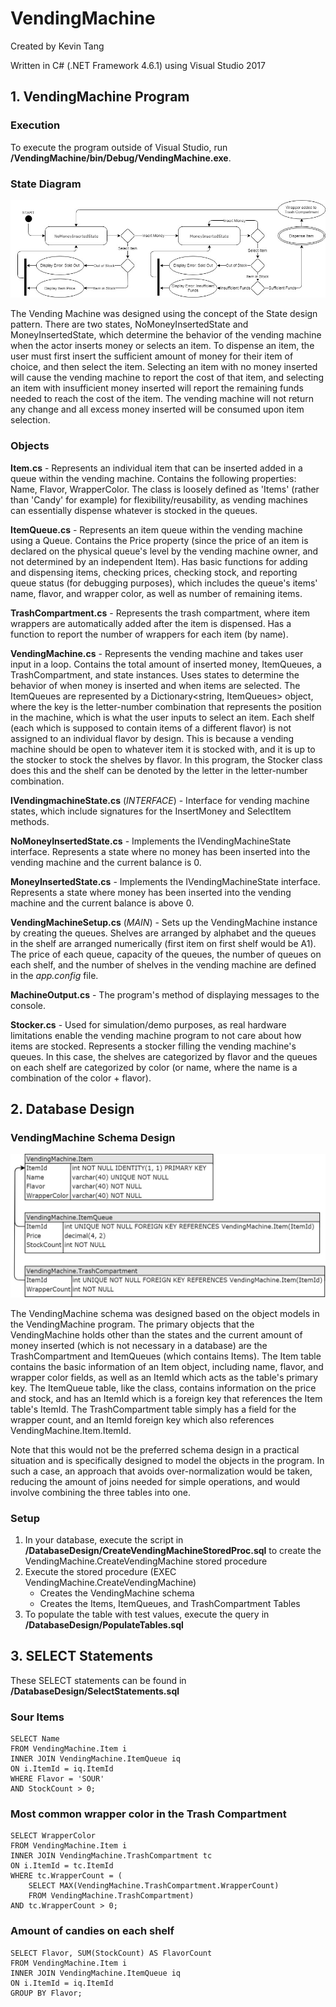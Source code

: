 # VendingMachine
Created by Kevin Tang

Written in C# (.NET Framework 4.6.1) using Visual Studio 2017

## 1. VendingMachine Program

### Execution

To execute the program outside of Visual Studio, run **/VendingMachine/bin/Debug/VendingMachine.exe**.

### State Diagram
![VendingMachine_StateDiagram](/VendingMachine_StateDiagram.jpg)

The Vending Machine was designed using the concept of the State design pattern. There are two states, NoMoneyInsertedState and MoneyInsertedState, which determine the behavior of the 
vending machine when the actor inserts money or selects an item. To dispense an item, the user must first insert the sufficient amount of money for their item of choice, and then select 
the item. Selecting an item with no money inserted will cause the vending machine to report the cost of that item, and selecting an item with insufficient money inserted will report the 
remaining funds needed to reach the cost of the item. The vending machine will not return any change and all excess money inserted will be consumed upon item selection.

### Objects

**Item.cs** - Represents an individual item that can be inserted added in a queue within the vending machine. Contains the following properties: Name, Flavor, WrapperColor. The class is 
loosely defined as 'Items' (rather than 'Candy' for example) for flexibility/reusability, as vending machines can essentially dispense whatever is stocked in the queues.

**ItemQueue.cs** - Represents an item queue within the vending machine using a Queue<Item>. Contains the Price property (since the price of an item is declared on the physical queue's 
level by the vending machine owner, and not determined by an independent Item). Has basic functions for adding and dispensing items, checking prices, checking stock, and reporting queue 
status (for debugging purposes), which includes the queue's items' name, flavor, and wrapper color, as well as number of remaining items.

**TrashCompartment.cs** - Represents the trash compartment, where item wrappers are automatically added after the item is dispensed. Has a function to report the number of wrappers for 
each item (by name).

**VendingMachine.cs** - Represents the vending machine and takes user input in a loop. Contains the total amount of inserted money, ItemQueues, a TrashCompartment, and state instances. 
Uses states to determine the behavior of when money is inserted and when items are selected. The ItemQueues are represented by a Dictionary<string, ItemQueues> object, where the key is 
the letter-number combination that represents the position in the machine, which is what the user inputs to select an item. Each shelf (each which is supposed to contain items of a 
different flavor) is not assigned to an individual flavor by design. This is because a vending machine should be open to whatever item it is stocked with, and it is up to the stocker to 
stock the shelves by flavor. In this program, the Stocker class does this and the shelf can be denoted by the letter in the letter-number combination.

**IVendingmachineState.cs** (*INTERFACE*) - Interface for vending machine states, which include signatures for the InsertMoney and SelectItem methods.

**NoMoneyInsertedState.cs** - Implements the IVendingMachineState interface. Represents a state where no money has been inserted into the vending machine and the current balance is 0.

**MoneyInsertedState.cs** - Implements the IVendingMachineState interface. Represents a state where money has been inserted into the vending machine and the current balance is above 0.

**VendingMachineSetup.cs** (*MAIN*) - Sets up the VendingMachine instance by creating the queues. Shelves are arranged by alphabet and the queues in the shelf are arranged numerically 
(first item on first shelf would be A1). The price of each queue, capacity of the queues, the number of queues on each shelf, and the number of shelves in the vending machine are defined 
in the *app.config* file.

**MachineOutput.cs** - The program's method of displaying messages to the console.

**Stocker.cs** - Used for simulation/demo purposes, as real hardware limitations enable the vending machine program to not care about how items are stocked. Represents a stocker filling 
the vending machine's queues. In this case, the shelves are categorized by flavor and the queues on each shelf are categorized by color (or name, where the name is a combination of the 
color + flavor). 


## 2. Database Design

### VendingMachine Schema Design
![VendingMachine_Schema](/DatabaseDesign/VendingMachine_Schema.jpg)

The VendingMachine schema was designed based on the object models in the VendingMachine program. The primary objects that the VendingMachine holds other than the states and the current 
amount of money inserted (which is not necessary in a database) are the TrashCompartment and ItemQueues (which contains Items). The Item table contains the basic information of an Item 
object, including name, flavor, and wrapper color fields, as well as an ItemId which acts as the table's primary key. The ItemQueue table, like the class, contains information on the price 
and stock, and has an ItemId which is a foreign key that references the Item table's ItemId. The TrashCompartment table simply has a field for the wrapper count, and an ItemId foreign key 
which also references VendingMachine.Item.ItemId. 

Note that this would not be the preferred schema design in a practical situation and is specifically designed to model the objects in the program. In such a case, an approach that avoids 
over-normalization would be taken, reducing the amount of joins needed for simple operations, and would involve combining the three tables into one.

### Setup

1. In your database, execute the script in **/DatabaseDesign/CreateVendingMachineStoredProc.sql** to create the VendingMachine.CreateVendingMachine stored procedure
2. Execute the stored procedure (EXEC VendingMachine.CreateVendingMachine)
	- Creates the VendingMachine schema
	- Creates the Items, ItemQueues, and TrashCompartment Tables
3. To populate the table with test values, execute the query in **/DatabaseDesign/PopulateTables.sql**

## 3. SELECT Statements

These SELECT statements can be found in **/DatabaseDesign/SelectStatements.sql**

### Sour Items
```
SELECT Name
FROM VendingMachine.Item i
INNER JOIN VendingMachine.ItemQueue iq
ON i.ItemId = iq.ItemId
WHERE Flavor = 'SOUR'
AND StockCount > 0;
```

### Most common wrapper color in the Trash Compartment
```
SELECT WrapperColor
FROM VendingMachine.Item i
INNER JOIN VendingMachine.TrashCompartment tc
ON i.ItemId = tc.ItemId
WHERE tc.WrapperCount = (
	SELECT MAX(VendingMachine.TrashCompartment.WrapperCount) 	
	FROM VendingMachine.TrashCompartment)	
AND tc.WrapperCount > 0;
```

### Amount of candies on each shelf
```
SELECT Flavor, SUM(StockCount) AS FlavorCount
FROM VendingMachine.Item i
INNER JOIN VendingMachine.ItemQueue iq
ON i.ItemId = iq.ItemId
GROUP BY Flavor;
```
